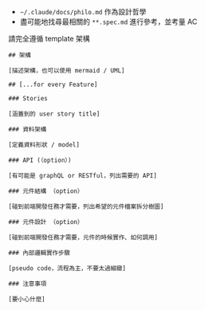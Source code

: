 
- `~/.claude/docs/philo.md` 作為設計哲學
- 盡可能地找尋最相關的 `**.spec.md` 進行參考，並考量 AC

請完全遵循 template 架構

```
## 架構

[描述架構，也可以使用 mermaid / UML]

## [...for every Feature]

### Stories

[涵蓋到的 user story title]

### 資料架構

[定義資料形狀 / model]

### API (（option）)

[有可能是 graphQL or RESTful，列出需要的 API]

### 元件結構 （option）

[碰到前端開發任務才需要，列出希望的元件檔案拆分樹圖]

### 元件設計 （option）

[碰到前端開發任務才需要，元件的時候實作、如何調用]

### 內部邏輯實作步驟

[pseudo code，流程為主，不要太過細緻]

### 注意事項

[要小心什麼]
```
